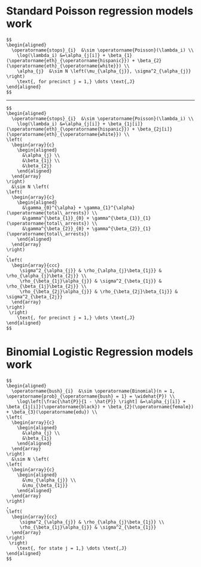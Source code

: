 # Standard Poisson regression models work

    $$
    \begin{aligned}
      \operatorname{stops}_{i}  &\sim \operatorname{Poisson}(\lambda_i) \\
        \log(\lambda_i) &=\alpha_{j[i]} + \beta_{1}(\operatorname{eth}_{\operatorname{hispanic}}) + \beta_{2}(\operatorname{eth}_{\operatorname{white}}) \\
        \alpha_{j}  &\sim N \left(\mu_{\alpha_{j}}, \sigma^2_{\alpha_{j}} \right)
        \text{, for precinct j = 1,} \dots \text{,J}
    \end{aligned}
    $$

---

    $$
    \begin{aligned}
      \operatorname{stops}_{i}  &\sim \operatorname{Poisson}(\lambda_i) \\
        \log(\lambda_i) &=\alpha_{j[i]} + \beta_{1j[i]}(\operatorname{eth}_{\operatorname{hispanic}}) + \beta_{2j[i]}(\operatorname{eth}_{\operatorname{white}}) \\    
    \left(
      \begin{array}{c} 
        \begin{aligned}
          &\alpha_{j} \\
          &\beta_{1j} \\
          &\beta_{2j}
        \end{aligned}
      \end{array}
    \right)
      &\sim N \left(
    \left(
      \begin{array}{c} 
        \begin{aligned}
          &\gamma_{0}^{\alpha} + \gamma_{1}^{\alpha}(\operatorname{total\_arrests}) \\
          &\gamma^{\beta_{1}}_{0} + \gamma^{\beta_{1}}_{1}(\operatorname{total\_arrests}) \\
          &\gamma^{\beta_{2}}_{0} + \gamma^{\beta_{2}}_{1}(\operatorname{total\_arrests})
        \end{aligned}
      \end{array}
    \right)
    , 
    \left(
      \begin{array}{ccc}
         \sigma^2_{\alpha_{j}} & \rho_{\alpha_{j}\beta_{1j}} & \rho_{\alpha_{j}\beta_{2j}} \\ 
         \rho_{\beta_{1j}\alpha_{j}} & \sigma^2_{\beta_{1j}} & \rho_{\beta_{1j}\beta_{2j}} \\ 
         \rho_{\beta_{2j}\alpha_{j}} & \rho_{\beta_{2j}\beta_{1j}} & \sigma^2_{\beta_{2j}}
      \end{array}
    \right)
     \right)
        \text{, for precinct j = 1,} \dots \text{,J}
    \end{aligned}
    $$

# Binomial Logistic Regression models work

    $$
    \begin{aligned}
      \operatorname{bush}_{i}  &\sim \operatorname{Binomial}(n = 1, \operatorname{prob}_{\operatorname{bush} = 1} = \widehat{P}) \\
        \log\left[\frac{\hat{P}}{1 - \hat{P}} \right] &=\alpha_{j[i]} + \beta_{1j[i]}(\operatorname{black}) + \beta_{2}(\operatorname{female}) + \beta_{3}(\operatorname{edu}) \\    
    \left(
      \begin{array}{c} 
        \begin{aligned}
          &\alpha_{j} \\
          &\beta_{1j}
        \end{aligned}
      \end{array}
    \right)
      &\sim N \left(
    \left(
      \begin{array}{c} 
        \begin{aligned}
          &\mu_{\alpha_{j}} \\
          &\mu_{\beta_{1j}}
        \end{aligned}
      \end{array}
    \right)
    , 
    \left(
      \begin{array}{cc}
         \sigma^2_{\alpha_{j}} & \rho_{\alpha_{j}\beta_{1j}} \\ 
         \rho_{\beta_{1j}\alpha_{j}} & \sigma^2_{\beta_{1j}}
      \end{array}
    \right)
     \right)
        \text{, for state j = 1,} \dots \text{,J}
    \end{aligned}
    $$

